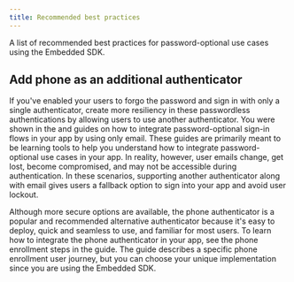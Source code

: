 ```yaml
---
title: Recommended best practices
---
```


A list of recommended best practices for password-optional use cases using the Embedded SDK.

## Add phone as an additional authenticator

If you've enabled your users to forgo the password and sign in with only a single authenticator, create more resiliency in these passwordless authentications by allowing users to use another authenticator. You were shown in the <StackSnippet snippet="signupwithemail" inline/> and <StackSnippet snippet="signinwithemail" inline/> guides on how to integrate password-optional sign-in flows in your app by using only email. These guides are primarily meant to be learning tools to help you understand how to integrate password-optional use cases in your app. In reality, however, user emails change, get lost, become compromised, and may not be accessible during authentication. In these scenarios, supporting another authenticator along with email gives users a fallback option to sign into your app and avoid user lockout.

Although more secure options are available, the phone authenticator is a popular and recommended alternative authenticator because it's easy to deploy, quick and seamless to use, and familiar for most users. To learn how to integrate the phone authenticator in your app, see the phone enrollment steps in the <StackSnippet snippet="signinwithpwdandphone" inline/> guide. The guide describes a specific phone enrollment user journey, but you can choose your unique implementation since you are using the Embedded SDK.
